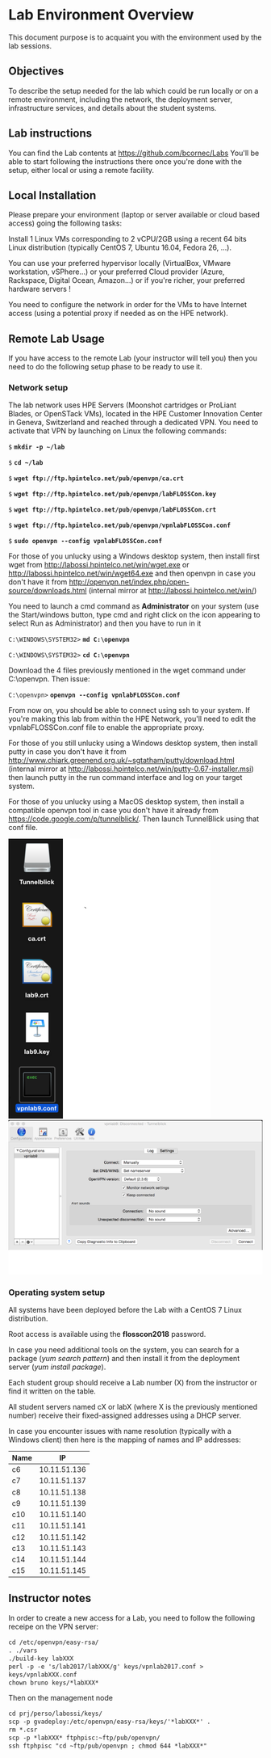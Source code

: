 # Lab Environment Overview

This document purpose is to acquaint you with the environment used by the lab sessions.

## Objectives

To describe the setup needed for the lab which could be run locally or on a remote environment, including the network, the deployment server, infrastructure services, and details about the student systems.

## Lab instructions
You can find the Lab contents at https://github.com/bcornec/Labs 
You'll be able to start following the instructions there once you're done with the setup, either local or using a remote facility.

## Local Installation

Please prepare your environment (laptop or server available or cloud based access) going the following tasks:

Install 1 Linux VMs corresponding to 2 vCPU/2GB using a recent 64 bits Linux distribution (typically CentOS 7, Ubuntu 16.04, Fedora 26, ...). 

You can use your preferred hypervisor locally (VirtualBox, VMware workstation, vSPhere...) or your preferred Cloud provider (Azure, Rackspace, Digital Ocean, Amazon...) or if you're richer, your preferred hardware servers ! 

You need to configure the network in order for the VMs to have Internet access (using a potential proxy if needed as on the HPE network).

## Remote Lab Usage

If you have access to the remote Lab (your instructor will tell you) then you need to do the following setup phase to be ready to use it.

### Network setup

The lab network uses HPE Servers (Moonshot cartridges or ProLiant Blades, or OpenSTack VMs), located in the HPE Customer Innovation Center in Geneva, Switzerland and reached through a dedicated VPN.  You need to activate that VPN by launching on Linux the following commands:


`$` **`mkdir -p ~/lab`**

`$` **`cd ~/lab`**

`$` **`wget ftp://ftp.hpintelco.net/pub/openvpn/ca.crt`**

`$` **`wget ftp://ftp.hpintelco.net/pub/openvpn/labFLOSSCon.key`**

`$` **`wget ftp://ftp.hpintelco.net/pub/openvpn/labFLOSSCon.crt`**

`$` **`wget ftp://ftp.hpintelco.net/pub/openvpn/vpnlabFLOSSCon.conf`**

`$` **`sudo openvpn --config vpnlabFLOSSCon.conf`**


For those of you unlucky using a Windows desktop system, then install first wget from http://labossi.hpintelco.net/win/wget.exe or http://labossi.hpintelco.net/win/wget64.exe and then openvpn in case you don't have it from http://openvpn.net/index.php/open-source/downloads.html (internal mirror at http://labossi.hpintelco.net/win/) 

You need to launch a cmd command as **Administrator** on your system (use the Start/windows button, type cmd and right click on the icon appearing to select Run as Administrator) and then you have to run in it 

`C:\WINDOWS\SYSTEM32>` **`md C:\openvpn`**

`C:\WINDOWS\SYSTEM32>` **`cd C:\openvpn`**

Download the 4 files previously mentioned in the wget command under C:\openvpn. Then issue:

`C:\openvpn>` **`openvpn --config vpnlabFLOSSCon.conf`**

From now on, you should be able to connect using ssh to your system. If you're making this lab from within the HPE Network, you'll need to edit the vpnlabFLOSSCon.conf file to enable the appropriate proxy.

For those of you still unlucky using a Windows desktop system, then install putty in case you don't have it from http://www.chiark.greenend.org.uk/~sgtatham/putty/download.html (internal mirror at http://labossi.hpintelco.net/win/putty-0.67-installer.msi) then launch putty in the run command interface and log on your target system.

For those of you unlucky using a MacOS desktop system, then install a compatible openvpn tool in case you don't have it already from https://code.google.com/p/tunnelblick/. Then launch TunnelBlick using that conf file.

![Tunnelblick bar ](/img/tb1.png)
![Tunnelblick configuration ](/img/tb2.png)

### Operating system setup

All systems have been deployed before the Lab with a CentOS 7 Linux distribution. 

Root access is available using the **flosscon2018** password.

In case you need additional tools on the system, you can search for a package (*yum search pattern*)  and then install it from the deployment server (*yum install package*).

Each student group should receive a Lab number (X) from the instructor or find it written on the table.

All student servers named cX or labX (where X is the previously mentioned number) receive their fixed-assigned addresses using a DHCP server. 

In case you encounter issues with name resolution (typically with a Windows client) then here is the mapping of names and IP addresses:

| Name | IP |
| --- | --- |
| c6 | 10.11.51.136 |
| c7 | 10.11.51.137 |
| c8 | 10.11.51.138 |
| c9 | 10.11.51.139 |
| c10 | 10.11.51.140 |
| c11 | 10.11.51.141 |
| c12 | 10.11.51.142 |
| c13 | 10.11.51.143 |
| c14 | 10.11.51.144 |
| c15 | 10.11.51.145 |


## Instructor notes

In order to create a new access for a Lab, you need to follow the following receipe on the VPN server:

```
cd /etc/openvpn/easy-rsa/
. ./vars
./build-key labXXX
perl -p -e 's/lab2017/labXXX/g' keys/vpnlab2017.conf > keys/vpnlabXXX.conf
chown bruno keys/*labXXX*
```
Then on the management node
```
cd prj/perso/labossi/keys/
scp -p gvadeploy:/etc/openvpn/easy-rsa/keys/'*labXXX*' .
rm *.csr
scp -p *labXXX* ftphpisc:~ftp/pub/openvpn/
ssh ftphpisc "cd ~ftp/pub/openvpn ; chmod 644 *labXXX*"
```
